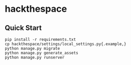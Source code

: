 # hackthespace

## Quick Start

```
pip install -r requirements.txt
cp hackthespace/settings/local_settings.py{.example,}
python manage.py migrate
python manage.py generate_assets
python manage.py runserver
```
